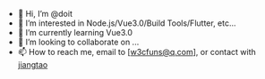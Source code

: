 - 👋 Hi, I’m @doit
- 👀 I’m interested in Node.js/Vue3.0/Build Tools/Flutter, etc...
- 🌱 I’m currently learning Vue3.0
- 💞️ I’m looking to collaborate on ...
- 📫 How to reach me, email to [w3cfuns@q.com], or contact with [jiangtao](https://github.com/jiangtao)

<!---
doit/doit is a ✨ special ✨ repository because its `README.md` (this file) appears on your GitHub profile.
You can click the Preview link to take a look at your changes.
--->
